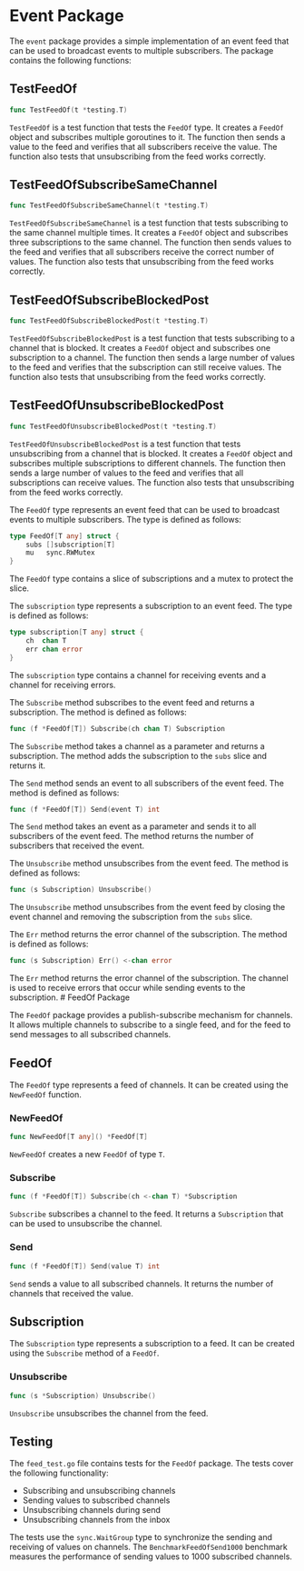 # Event Package

The `event` package provides a simple implementation of an event feed that can be used to broadcast events to multiple subscribers. The package contains the following functions:

## TestFeedOf

```go
func TestFeedOf(t *testing.T)
```

`TestFeedOf` is a test function that tests the `FeedOf` type. It creates a `FeedOf` object and subscribes multiple goroutines to it. The function then sends a value to the feed and verifies that all subscribers receive the value. The function also tests that unsubscribing from the feed works correctly.

## TestFeedOfSubscribeSameChannel

```go
func TestFeedOfSubscribeSameChannel(t *testing.T)
```

`TestFeedOfSubscribeSameChannel` is a test function that tests subscribing to the same channel multiple times. It creates a `FeedOf` object and subscribes three subscriptions to the same channel. The function then sends values to the feed and verifies that all subscribers receive the correct number of values. The function also tests that unsubscribing from the feed works correctly.

## TestFeedOfSubscribeBlockedPost

```go
func TestFeedOfSubscribeBlockedPost(t *testing.T)
```

`TestFeedOfSubscribeBlockedPost` is a test function that tests subscribing to a channel that is blocked. It creates a `FeedOf` object and subscribes one subscription to a channel. The function then sends a large number of values to the feed and verifies that the subscription can still receive values. The function also tests that unsubscribing from the feed works correctly.

## TestFeedOfUnsubscribeBlockedPost

```go
func TestFeedOfUnsubscribeBlockedPost(t *testing.T)
```

`TestFeedOfUnsubscribeBlockedPost` is a test function that tests unsubscribing from a channel that is blocked. It creates a `FeedOf` object and subscribes multiple subscriptions to different channels. The function then sends a large number of values to the feed and verifies that all subscriptions can receive values. The function also tests that unsubscribing from the feed works correctly.

The `FeedOf` type represents an event feed that can be used to broadcast events to multiple subscribers. The type is defined as follows:

```go
type FeedOf[T any] struct {
    subs []subscription[T]
    mu   sync.RWMutex
}
```

The `FeedOf` type contains a slice of subscriptions and a mutex to protect the slice.

The `subscription` type represents a subscription to an event feed. The type is defined as follows:

```go
type subscription[T any] struct {
    ch  chan T
    err chan error
}
```

The `subscription` type contains a channel for receiving events and a channel for receiving errors.

The `Subscribe` method subscribes to the event feed and returns a subscription. The method is defined as follows:

```go
func (f *FeedOf[T]) Subscribe(ch chan T) Subscription
```

The `Subscribe` method takes a channel as a parameter and returns a subscription. The method adds the subscription to the `subs` slice and returns it.

The `Send` method sends an event to all subscribers of the event feed. The method is defined as follows:

```go
func (f *FeedOf[T]) Send(event T) int
```

The `Send` method takes an event as a parameter and sends it to all subscribers of the event feed. The method returns the number of subscribers that received the event.

The `Unsubscribe` method unsubscribes from the event feed. The method is defined as follows:

```go
func (s Subscription) Unsubscribe()
```

The `Unsubscribe` method unsubscribes from the event feed by closing the event channel and removing the subscription from the `subs` slice.

The `Err` method returns the error channel of the subscription. The method is defined as follows:

```go
func (s Subscription) Err() <-chan error
```

The `Err` method returns the error channel of the subscription. The channel is used to receive errors that occur while sending events to the subscription. # FeedOf Package

The `FeedOf` package provides a publish-subscribe mechanism for channels. It allows multiple channels to subscribe to a single feed, and for the feed to send messages to all subscribed channels.

## FeedOf

The `FeedOf` type represents a feed of channels. It can be created using the `NewFeedOf` function.

### NewFeedOf

```go
func NewFeedOf[T any]() *FeedOf[T]
```

`NewFeedOf` creates a new `FeedOf` of type `T`.

### Subscribe

```go
func (f *FeedOf[T]) Subscribe(ch <-chan T) *Subscription
```

`Subscribe` subscribes a channel to the feed. It returns a `Subscription` that can be used to unsubscribe the channel.

### Send

```go
func (f *FeedOf[T]) Send(value T) int
```

`Send` sends a value to all subscribed channels. It returns the number of channels that received the value.

## Subscription

The `Subscription` type represents a subscription to a feed. It can be created using the `Subscribe` method of a `FeedOf`.

### Unsubscribe

```go
func (s *Subscription) Unsubscribe()
```

`Unsubscribe` unsubscribes the channel from the feed.

## Testing

The `feed_test.go` file contains tests for the `FeedOf` package. The tests cover the following functionality:

- Subscribing and unsubscribing channels
- Sending values to subscribed channels
- Unsubscribing channels during send
- Unsubscribing channels from the inbox

The tests use the `sync.WaitGroup` type to synchronize the sending and receiving of values on channels. The `BenchmarkFeedOfSend1000` benchmark measures the performance of sending values to 1000 subscribed channels.